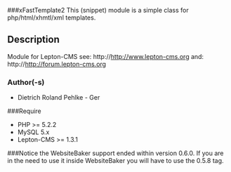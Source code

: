 ###xFastTemplate2
This (snippet) module is a simple class for php/html/xhmtl/xml templates.

## Description
Module for Lepton-CMS
see: http://http://www.lepton-cms.org
and: http://http://forum.lepton-cms.org

### Author(-s)
- Dietrich Roland Pehlke - Ger

###Require
- PHP >= 5.2.2
- MySQL 5.x
- Lepton-CMS >= 1.3.1

###Notice
the WebsiteBaker support ended within version 0.6.0. If you are in the need to use it inside WebsiteBaker you will have to use the 0.5.8 tag.